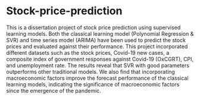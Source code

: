 # Stock-price-prediction
This is a dissertation project of stock price prediction using supervised learning models.
Both the classical learning model (Polynomial Regression & SVR) and time series model (ARIMA) have been used to predict the stock prices and evaluated against their performance. 
This project incorporated different datasets such as the stock prices, Covid-19 new cases, a composite index of government responses against Covid-19 (OxCGRT), CPI, and unemployment rate. 
The results reveal that SVR with good parameters outperforms other traditional models. We also find that incorporating macroeconomic factors improve the forecast performance of the classical learning models, indicating the significance of macroeconomic factors since the emergence of the pandemic.
